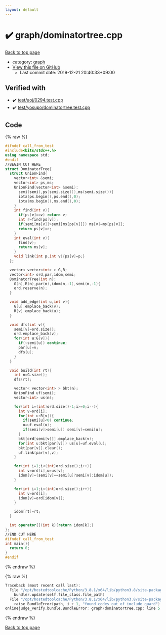```yaml
---
layout: default
---
```


<!-- mathjax config similar to math.stackexchange -->
<script type="text/javascript" async
  src="https://cdnjs.cloudflare.com/ajax/libs/mathjax/2.7.5/MathJax.js?config=TeX-MML-AM_CHTML">
</script>
<script type="text/x-mathjax-config">
  MathJax.Hub.Config({
    TeX: { equationNumbers: { autoNumber: "AMS" }},
    tex2jax: {
      inlineMath: [ ['$','$'] ],
      processEscapes: true
    },
    "HTML-CSS": { matchFontHeight: false },
    displayAlign: "left",
    displayIndent: "2em"
  });
</script>

<script type="text/javascript" src="https://cdnjs.cloudflare.com/ajax/libs/jquery/3.4.1/jquery.min.js"></script>
<script src="https://cdn.jsdelivr.net/npm/jquery-balloon-js@1.1.2/jquery.balloon.min.js" integrity="sha256-ZEYs9VrgAeNuPvs15E39OsyOJaIkXEEt10fzxJ20+2I=" crossorigin="anonymous"></script>
<script type="text/javascript" src="../../assets/js/copy-button.js"></script>
<link rel="stylesheet" href="../../assets/css/copy-button.css" />


# :heavy_check_mark: graph/dominatortree.cpp

<a href="../../index.html">Back to top page</a>

* category: <a href="../../index.html#f8b0b924ebd7046dbfa85a856e4682c8">graph</a>
* <a href="{{ site.github.repository_url }}/blob/master/graph/dominatortree.cpp">View this file on GitHub</a>
    - Last commit date: 2019-12-21 20:40:33+09:00




## Verified with

* :heavy_check_mark: <a href="../../verify/test/aoj/0294.test.cpp.html">test/aoj/0294.test.cpp</a>
* :heavy_check_mark: <a href="../../verify/test/yosupo/dominatortree.test.cpp.html">test/yosupo/dominatortree.test.cpp</a>


## Code

<a id="unbundled"></a>
{% raw %}
```cpp
#ifndef call_from_test
#include<bits/stdc++.h>
using namespace std;
#endif
//BEGIN CUT HERE
struct DominatorTree{
  struct UnionFind{
    vector<int> &semi;
    vector<int> ps,ms;
    UnionFind(vector<int> &semi):
      semi(semi),ps(semi.size()),ms(semi.size()){
      iota(ps.begin(),ps.end(),0);
      iota(ms.begin(),ms.end(),0);
    }
    int find(int v){
      if(ps[v]==v) return v;
      int r=find(ps[v]);
      if(semi[ms[v]]>semi[ms[ps[v]]]) ms[v]=ms[ps[v]];
      return ps[v]=r;
    }
    int eval(int v){
      find(v);
      return ms[v];
    }
    void link(int p,int v){ps[v]=p;}
  };

  vector< vector<int> > G,R;
  vector<int> ord,par,idom,semi;
  DominatorTree(int n):
    G(n),R(n),par(n),idom(n,-1),semi(n,-1){
    ord.reserve(n);
  }

  void add_edge(int u,int v){
    G[u].emplace_back(v);
    R[v].emplace_back(u);
  }

  void dfs(int v){
    semi[v]=ord.size();
    ord.emplace_back(v);
    for(int u:G[v]){
      if(~semi[u]) continue;
      par[u]=v;
      dfs(u);
    }
  }

  void build(int rt){
    int n=G.size();
    dfs(rt);

    vector< vector<int> > bkt(n);
    UnionFind uf(semi);
    vector<int> us(n);

    for(int i=(int)ord.size()-1;i>=0;i--){
      int v=ord[i];
      for(int u:R[v]){
        if(semi[u]<0) continue;
        u=uf.eval(u);
        if(semi[v]>semi[u]) semi[v]=semi[u];
      }
      bkt[ord[semi[v]]].emplace_back(v);
      for(int u:bkt[par[v]]) us[u]=uf.eval(u);
      bkt[par[v]].clear();
      uf.link(par[v],v);
    }

    for(int i=1;i<(int)ord.size();i++){
      int v=ord[i],u=us[v];
      idom[v]=(semi[v]==semi[u]?semi[v]:idom[u]);
    }

    for(int i=1;i<(int)ord.size();i++){
      int v=ord[i];
      idom[v]=ord[idom[v]];
    }

    idom[rt]=rt;
  }

  int operator[](int k){return idom[k];}
};
//END CUT HERE
#ifndef call_from_test
int main(){
  return 0;
}
#endif

```
{% endraw %}

<a id="bundled"></a>
{% raw %}
```cpp
Traceback (most recent call last):
  File "/opt/hostedtoolcache/Python/3.8.1/x64/lib/python3.8/site-packages/onlinejudge_verify/docs.py", line 342, in write_contents
    bundler.update(self.file_class.file_path)
  File "/opt/hostedtoolcache/Python/3.8.1/x64/lib/python3.8/site-packages/onlinejudge_verify/bundle.py", line 151, in update
    raise BundleError(path, i + 1, "found codes out of include guard")
onlinejudge_verify.bundle.BundleError: graph/dominatortree.cpp: line 5: found codes out of include guard

```
{% endraw %}

<a href="../../index.html">Back to top page</a>

